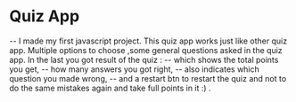 # Quiz App
-- I made my first javascript project. This quiz app works just like other quiz app.
Multiple options to choose ,some general questions asked in the quiz app.
In the last you got result of the quiz : -- which shows the total points you get,
                                         -- how many answers you got right,
                                         -- also indicates which question you made wrong,
                                         -- and a restart btn to restart the quiz and not to do the same mistakes again and take full points in it :) .
